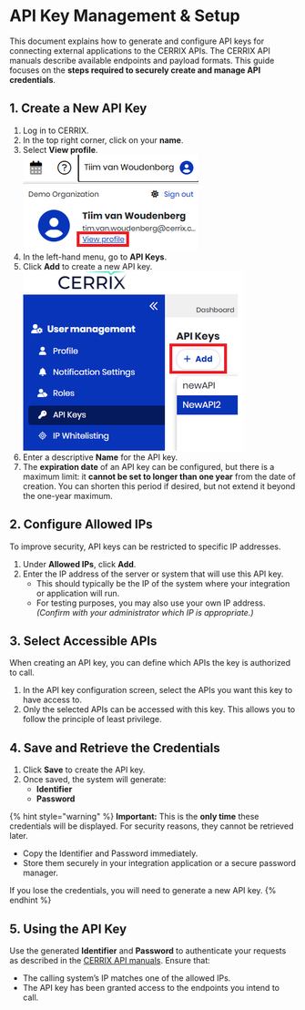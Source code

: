 # API Key Management & Setup

This document explains how to generate and configure API keys for connecting external applications to the CERRIX APIs. The CERRIX API manuals describe available endpoints and payload formats. This guide focuses on the **steps required to securely create and manage API credentials**.

## **1. Create a New API Key**

1. Log in to CERRIX.
2. In the top right corner, click on your **name**.
3. Select **View profile**.\
   ![](../.gitbook/assets/0.png)
4. In the left-hand menu, go to **API Keys**.
5. Click **Add** to create a new API key.\
   ![](../.gitbook/assets/1.png)
6. Enter a descriptive **Name** for the API key.
7. The **expiration date** of an API key can be configured, but there is a maximum limit: it **cannot be set to longer than one year** from the date of creation. You can shorten this period if desired, but not extend it beyond the one-year maximum.

## **2. Configure Allowed IPs**

To improve security, API keys can be restricted to specific IP addresses.

1. Under **Allowed IPs**, click **Add**.
2. Enter the IP address of the server or system that will use this API key.
   * This should typically be the IP of the system where your integration or application will run.
   * For testing purposes, you may also use your own IP address. _(Confirm with your administrator which IP is appropriate.)_

## **3. Select Accessible APIs**

When creating an API key, you can define which APIs the key is authorized to call.

1. In the API key configuration screen, select the APIs you want this key to have access to.
2. Only the selected APIs can be accessed with this key. This allows you to follow the principle of least privilege.

## **4. Save and Retrieve the Credentials**

1. Click **Save** to create the API key.
2. Once saved, the system will generate:
   * **Identifier**
   * **Password**

{% hint style="warning" %}
**Important:** This is the **only time** these credentials will be displayed. For security reasons, they cannot be retrieved later.

* Copy the Identifier and Password immediately.
* Store them securely in your integration application or a secure password manager.

If you lose the credentials, you will need to generate a new API key.
{% endhint %}

## **5. Using the API Key**

Use the generated **Identifier** and **Password** to authenticate your requests as described in the [CERRIX API manuals](../api-documentation.md). Ensure that:

* The calling system’s IP matches one of the allowed IPs.
* The API key has been granted access to the endpoints you intend to call.

